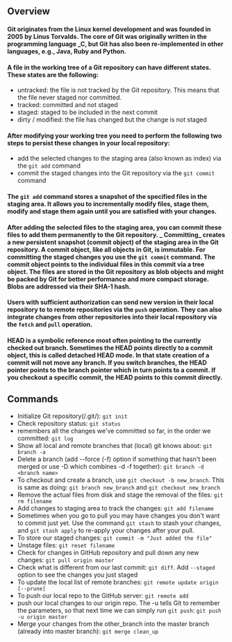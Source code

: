## Overview

#### Git originates from the Linux kernel development and was founded in 2005 by Linus Torvalds. The core of Git was originally written in the programming language _C, but Git has also been re-implemented in other languages, e.g., Java, Ruby and Python. 

#### A file in the working tree of a Git repository can have different states. These states are the following: 
  - untracked: the file is not tracked by the Git repository. This means that the file never staged nor committed. 
  - tracked: committed and not staged 
  - staged: staged to be included in the next commit 
  - dirty / modified: the file has changed but the change is not staged 

#### After modifying your working tree you need to perform the following two steps to persist these changes in your local repository: 
  - add the selected changes to the staging area (also known as index) via the `git add` command 
  - commit the staged changes into the Git repository via the `git commit` command 

#### The `git add` command stores a snapshot of the specified files in the staging area. It allows you to incrementally modify files, stage them, modify and stage them again until you are satisfied with your changes. 

#### After adding the selected files to the staging area, you can commit these files to add them permanently to the Git repository. _ Committing_ creates a new persistent snapshot (commit object) of the staging area in the Git repository. A commit object, like all objects in Git, is immutable. For committing the staged changes you use the `git commit` command. The commit object points to the individual files in this commit via a tree object. The files are stored in the Git repository as blob objects and might be packed by Git for better performance and more compact storage. Blobs are addressed via their SHA-1 hash. 

#### Users with sufficient authorization can send new version in their local repository to to remote repositories via the `push` operation. They can also integrate changes from other repositories into their local repository via the `fetch` and `pull` operation. 

#### HEAD is a symbolic reference most often pointing to the currently checked out branch. Sometimes the HEAD points directly to a commit object, this is called detached HEAD mode. In that state creation of a commit will not move any branch. If you switch branches, the HEAD pointer points to the branch pointer which in turn points to a commit. If you checkout a specific commit, the HEAD points to this commit directly. 


## Commands
- Initialize Git repository(/.git/): `git init`
- Check repository status: `git status`
- remembers all the changes we've committed so far, in the order we committed: `git log`
- Show all local and remote branches that (local) git knows about: `git branch -a`
- Delete a branch (add --force (-f) option if something that hasn't been merged or use -D which combines -d -f together): `git branch -d <branch name>`
- To checkout and create a branch, use `git checkout -b new_branch`. This is same as doing: `git branch new_branch` and `git checkout new_branch`
- Remove the actual files from disk and stage the removal of the files: `git rm filename`
- Add changes to staging area to track the changes: `git add filename`
- Sometimes when you go to pull you may have changes you don't want to commit just yet. Use the command `git stash` to stash your changes, and `git stash apply` to re-apply your changes after your pull. 
- To store our staged changes: `git commit -m "Just added the file"`
- Unstage files: `git reset filename`
- Check for changes in GitHub repository and pull down any new changes: `git pull origin master`
- Check what is different from our last commit: `git diff`. Add `--staged` option to see the changes you just staged 
- To update the local list of remote branches: `git remote update origin [--prune]`
- To push our local repo to the GitHub server: `git remote add`
- push our local changes to our origin repo. The -u tells Git to remember the parameters, so that next time we can simply run `git push`: `git push -u origin master`
- Merge your changes from the other_branch into the master branch (already into master branch): `git merge clean_up`

